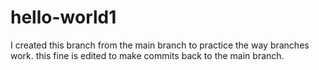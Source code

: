 # hello-world1
I created this branch from the main branch to practice the way branches work.
this fine is edited to make commits back to the main branch.
